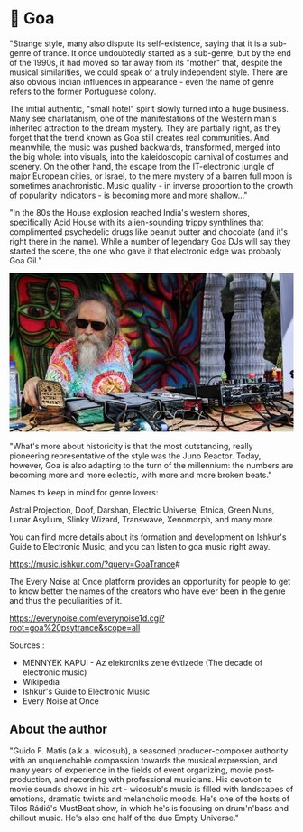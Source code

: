 # 🎵 Goa

"Strange style, many also dispute its self-existence, saying that it is a sub-genre of trance. It once undoubtedly started as a sub-genre, but by the end of the 1990s, it had moved so far away from its "mother" that, despite the musical similarities, we could speak of a truly independent style. There are also obvious Indian influences in appearance - even the name of genre refers to the former Portuguese colony.

The initial authentic, "small hotel" spirit slowly turned into a huge business. Many see charlatanism, one of the manifestations of the Western man's inherited attraction to the dream mystery. They are partially right, as they forget that the trend known as Goa still creates real communities. And meanwhile, the music was pushed backwards, transformed, merged into the big whole: into visuals, into the kaleidoscopic carnival of costumes and scenery. On the other hand, the escape from the IT-electronic jungle of major European cities, or Israel, to the mere mystery of a barren full moon is sometimes anachronistic. Music quality - in inverse proportion to the growth of popularity indicators - is becoming more and more shallow…"

"In the 80s the House explosion reached India's western shores, specifically Acid House with its alien-sounding trippy synthlines that complimented psychedelic drugs like peanut butter and chocolate (and it's right there in the name). While a number of legendary Goa DJs will say they started the scene, the one who gave it that electronic edge was probably Goa Gil."

![goa](_static/images/goa/goa.jpg)

"What's more about historicity is that the most outstanding, really pioneering representative of the style was the Juno Reactor. Today, however, Goa is also adapting to the turn of the millennium: the numbers are becoming more and more eclectic, with more and more broken beats."

Names to keep in mind for genre lovers:

Astral Projection, Doof, Darshan, Electric Universe, Etnica, Green Nuns, Lunar Asylium, Slinky Wizard, Transwave, Xenomorph, and many more.

You can find more details about its formation and development on Ishkur's Guide to Electronic Music, and you can listen to goa music right away.

<https://music.ishkur.com/?query=GoaTrance>#

The Every Noise at Once platform provides an opportunity for people to get to know better the names of the creators who have ever been in the genre and thus the peculiarities of it.

<https://everynoise.com/everynoise1d.cgi?root=goa%20psytrance&scope=all>

Sources :

- MENNYEK KAPUI - Az elektroniks zene évtizede (The decade of electronic music)
- Wikipedia
- Ishkur's Guide to Electronic Music
- Every Noise at Once

## About the author

"Guido F. Matis (a.k.a. widosub), a seasoned producer-composer authority with an unquenchable compassion towards the musical expression, and many years of experience in the fields of event organizing, movie post-production, and recording with professional musicians. His devotion to movie sounds shows in his art - widosub's music is filled with landscapes of emotions, dramatic twists and melancholic moods. He's one of the hosts of Tilos Rádió's MustBeat show, in which he's is focusing on drum'n'bass and chillout music. He's also one half of the duo Empty Universe."
